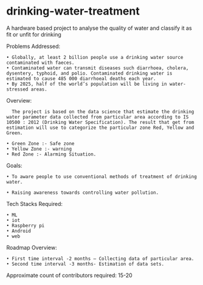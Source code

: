 # drinking-water-treatment
A hardware based project to analyse the quality of water and classify it as fit or unfit for drinking

Problems Addressed:

    • Globally, at least 2 billion people use a drinking water source contaminated with faeces.
    • Contaminated water can transmit diseases such diarrhoea, cholera, dysentery, typhoid, and polio. Contaminated drinking water is estimated to cause 485 000 diarrhoeal deaths each year.
    • By 2025, half of the world’s population will be living in water-stressed areas.

Overview:

      The project is based on the data science that estimate the drinking water parameter data collected from particular area according to IS 10500 : 2012 (Drinking Water Specification). The result that get from estimation will use to categorize the particular zone Red, Yellow and Green.

    • Green Zone :- Safe zone
    • Yellow Zone :- warning
    • Red Zone :- Alarming Situation.
      
Goals:

    • To aware people to use conventional methods of treatment of drinking water.

    • Raising awareness towards controlling water pollution.

Tech Stacks Required:

    • ML
    • iot
    • Raspberry pi
    • Android
    • web

Roadmap Overview:

    • First time interval -2 months – Collecting data of particular area.
    • Second time interval -3 months- Estimation of data sets.


Approximate count of contributors required: 15-20


